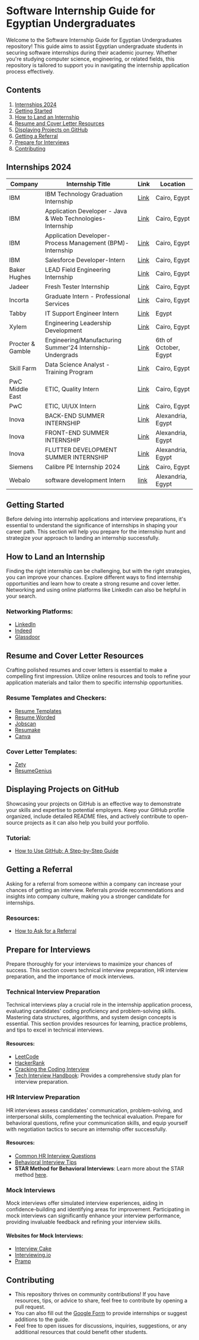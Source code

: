 # Software Internship Guide for Egyptian Undergraduates

Welcome to the Software Internship Guide for Egyptian Undergraduates repository! This guide aims to assist Egyptian undergraduate students in securing software internships during their academic journey. Whether you're studying computer science, engineering, or related fields, this repository is tailored to support you in navigating the internship application process effectively.

## Contents

1. [Internships 2024](#internships-2024)
2. [Getting Started](#getting-started)
3. [How to Land an Internship](#how-to-land-an-internship)
4. [Resume and Cover Letter Resources](#resume-and-cover-letter-resources)
5. [Displaying Projects on GitHub](#displaying-projects-on-github)
6. [Getting a Referral](#getting-a-referral)
7. [Prepare for Interviews](#prepare-for-interviews)
8. [Contributing](#contributing)

## Internships 2024

| Company                                   | Internship Title                              | Link                                                                                                | Location |
|-------------------------------------------|-----------------------------------------------|-----------------------------------------------------------------------------------------------------|----------|
| IBM                                       | IBM Technology Graduation Internship          | [Link](https://www.linkedin.com/jobs/view/3872219539)    | Cairo, Egypt |
|IBM|Application Developer - Java & Web Technologies-Internship|[Link](https://www.linkedin.com/jobs/view/3879220445)|Cairo, Egypt |
|IBM|Application Developer-Process Management (BPM)-Internship|[Link](https://www.linkedin.com/jobs/view/3884477610/?eBP=NON_CHARGEABLE_CHANNEL&refId=nlS5IK9FvZGRoQK3olnX%2FQ%3D%3D&trackingId=aiWPmFQUidl25LpfQKJFPA%3D%3D&trk=flagship3_search_srp_jobs)|Cairo, Egypt |
|IBM|Salesforce Developer-Intern|[Link](https://www.linkedin.com/jobs/view/3880694981)|Cairo, Egypt |
| Baker Hughes                              | LEAD Field Engineering Internship            | [Link](https://careers.bakerhughes.com/global/en/job/BAHUGLOBALR115534/Summer-LEAD-Field-Engineering-Internship-Egypt-2024-Opportunities?utm_source=linkedin&utm_medium=phenom-feeds) | Cairo, Egypt |
| Jadeer                               | Fresh Tester Internship                            | [Link](https://www.careers-page.com/jadeer/job/LRWXV63R?utm_medium=free_job_board&utm_source=linkedin)                                                       | Cairo, Egypt | 
| Incorta                           | Graduate Intern - Professional Services | [Link](https://www.linkedin.com/jobs/view/3873089824) | Cairo, Egypt|
|Tabby |IT Support Engineer Intern|[Link](https://tabby.pinpointhq.com/en/postings/6abfabdb-b819-4c4d-9bd1-c9cb886c1860)|Egypt|
|Xylem|Engineering Leadership Development|[Link](https://www.linkedin.com/jobs/view/3839972830)|Cairo, Egypt|
|Procter & Gamble| Engineering/Manufacturing Summer'24 Internship- Undergrads|[Link](https://www.pgcareers.com/global/en/job/R000101050/Engineering-Manufacturing-Summer%252724-Internship--Undergrads?source=RS_LINKEDIN)|6th of October, Egypt|
|Skill Farm|Data Science Analyst - Training Program|[Link](https://skillfarm.co/jobs/data-science-analyst-training-program-200526/?v=fbe46383db39)|Cairo, Egypt |
|PwC Middle East | ETIC, Quality Intern|[Link](https://www.pwc.com/m1/en/careers/experienced-jobs/description.html?wdjobreqid=512919WD&wdcountry=EGY&wdjobsite=Global_Experienced_Careers&wdprog=&wdisu=)|Cairo, Egypt|
|PwC|ETIC, UI/UX Intern|[Link](https://www.linkedin.com/jobs/view/3855176368)|Cairo, Egypt|
|Inova|BACK-END SUMMER INTERNSHIP|[Link](https://inovaeg.com/internship/back-end-summer-internship/)|Alexandria, Egypt|
|Inova|FRONT-END SUMMER INTERNSHIP|[Link](https://inovaeg.com/internship/front-end-summer-internship/)|Alexandria, Egypt|
|Inova|FLUTTER DEVELOPMENT SUMMER INTERNSHIP|[Link](https://inovaeg.com/internship/flutter-development-summer-internship/)|Alexandria, Egypt|
|Siemens|Calibre PE Internship 2024|[Link](https://www.linkedin.com/posts/ahmed-hamed-44719120_calibre-product-management-team-in-cairo-activity-7179955129717059584-hhSW?utm_source=share&utm_medium=member_desktop)|Cairo, Egypt|
|Webalo|software development Intern|[link](https://www.facebook.com/groups/cs.jobs.internships/permalink/2445990605596817/?mibextid=WC7FNe)|Alexandria, Egypt|




## Getting Started

Before delving into internship applications and interview preparations, it's essential to understand the significance of internships in shaping your career path. This section will help you prepare for the internship hunt and strategize your approach to landing an internship successfully.

## How to Land an Internship

Finding the right internship can be challenging, but with the right strategies, you can improve your chances. Explore different ways to find internship opportunities and learn how to create a strong resume and cover letter. Networking and using online platforms like LinkedIn can also be helpful in your search.

### Networking Platforms:
- [LinkedIn](https://www.linkedin.com/)
- [Indeed](https://www.indeed.com/)
- [Glassdoor](https://www.glassdoor.com/)

## Resume and Cover Letter Resources

Crafting polished resumes and cover letters is essential to make a compelling first impression. Utilize online resources and tools to refine your application materials and tailor them to specific internship opportunities.

### Resume Templates and Checkers:
- [Resume Templates](https://www.indeed.com/career-advice/resume-samples)
- [Resume Worded](https://resumeworded.com/)
- [Jobscan](https://www.jobscan.co/)
- [Resumake](https://resumake.io/)
- [Canva](https://www.canva.com/templates/resumes/)

### Cover Letter Templates:
- [Zety](https://zety.com/cover-letter-templates)
- [ResumeGenius](https://resumegenius.com/cover-letter-examples)

## Displaying Projects on GitHub

Showcasing your projects on GitHub is an effective way to demonstrate your skills and expertise to potential employers. Keep your GitHub profile organized, include detailed README files, and actively contribute to open-source projects as it can also help you build your portfolio.

### Tutorial:
- [How to Use GitHub: A Step-by-Step Guide](https://www.freecodecamp.org/news/the-beginners-guide-to-git-github/)

## Getting a Referral

Asking for a referral from someone within a company can increase your chances of getting an interview. Referrals provide recommendations and insights into company culture, making you a stronger candidate for internships.

### Resources:
- [How to Ask for a Referral](https://in.indeed.com/career-advice/career-development/how-to-ask-for-a-referral)

## Prepare for Interviews

Prepare thoroughly for your interviews to maximize your chances of success. This section covers technical interview preparation, HR interview preparation, and the importance of mock interviews.

### Technical Interview Preparation

Technical interviews play a crucial role in the internship application process, evaluating candidates' coding proficiency and problem-solving skills. Mastering data structures, algorithms, and system design concepts is essential. This section provides resources for learning, practice problems, and tips to excel in technical interviews.

#### Resources:
- [LeetCode](https://leetcode.com/)
- [HackerRank](https://www.hackerrank.com/)
- [Cracking the Coding Interview](https://www.amazon.com/Cracking-Coding-Interview-Programming-Questions/dp/0984782850)
- [Tech Interview Handbook](https://www.techinterviewhandbook.org/): Provides a comprehensive study plan for interview preparation.

### HR Interview Preparation

HR interviews assess candidates' communication, problem-solving, and interpersonal skills, complementing the technical evaluation. Prepare for behavioral questions, refine your communication skills, and equip yourself with negotiation tactics to secure an internship offer successfully.

#### Resources:
- [Common HR Interview Questions](https://resources.workable.com/tutorial/hr-interview-questions)
- [Behavioral Interview Tips](https://www.thebalancecareers.com/behavioral-interview-questions-and-best-answers-2061225)
- **STAR Method for Behavioral Interviews**: Learn more about the STAR method [here](https://capd.mit.edu/resources/the-star-method-for-behavioral-interviews/).

### Mock Interviews

Mock interviews offer simulated interview experiences, aiding in confidence-building and identifying areas for improvement. Participating in mock interviews can significantly enhance your interview performance, providing invaluable feedback and refining your interview skills.

#### Websites for Mock Interviews:
-  [Interview Cake](https://www.interviewcake.com/)
-  [Interviewing.io](https://interviewing.io/)
-  [Pramp](https://www.pramp.com/)

## Contributing

- This repository thrives on community contributions! If you have resources, tips, or advice to share, feel free to contribute by opening a pull request.
- You can also fill out the [Google Form](https://docs.google.com/forms/d/e/1FAIpQLSfzVsPvHiZRCtIhmAFrgtnGB79qaFUkITbK_VFuI3PzQZw5rg/formResponse) to provide internships or suggest additions to the guide.
- Feel free to open issues for discussions, inquiries, suggestions, or any additional resources that could benefit other students.


